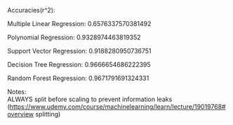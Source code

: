 Accuracies(r^2):

Multiple Linear Regression:  0.6576337570381492

Polynomial Regression:       0.9328974463819352

Support Vector Regression:   0.9188280950736751

Decision Tree Regression:    0.9666654686222395

Random Forest Regression:    0.9671791691324331




Notes:  
ALWAYS split before scaling to prevent information leaks (https://www.udemy.com/course/machinelearning/learn/lecture/19019768#overview splitting)
